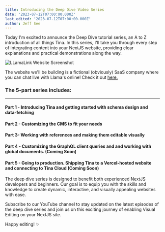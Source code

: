```yaml
---
title: Introducing the Deep Dive Video Series
date: '2023-07-12T07:00:00.000Z'
last_edited: '2023-07-12T07:00:00.000Z'
author: Jeff See
---
```


Today I'm excited to announce the Deep Dive tutorial series, an A to Z introduction of all things Tina. In this series, I'll take you through every step of integrating content into your NextJS website, providing clear explanations and practical demonstrations along the way.

![LLamaLink Website Screenshot](https://res.cloudinary.com/forestry-demo/image/upload/v1689181932/llama-link_gzdv9e.png "Introducing the Llama Link Deep Dive series")

The website we'll be building is a fictional (obviously) SaaS company where you can chat live with Llama's online! Check it out [here.](https://llama-link.vercel.app/)

### The 5-part series includes:

***

#### Part 1 - Introducing Tina and getting started with schema design and data-fetching

<Youtube embedSrc="https://www.youtube.com/embed/PcgnJDILv4w" />

#### Part 2 - Customizing the CMS to fit your needs

<Youtube embedSrc="https://www.youtube.com/embed/amSRwAbgMR0" />

#### Part 3- Working with references and making them editable visually

<Youtube embedSrc="https://www.youtube.com/embed/x0ACBQeNcts" />

#### Part 4 - Customizing the GraphQL client queries and and working with global documents. (Coming Soon)

#### Part 5 - Going to production. Shipping Tina to a Vercel-hosted website and connecting to Tina Cloud (Coming Soon)

The deep dive series is designed to benefit both experienced NextJS developers and beginners. Our goal is to equip you with the skills and knowledge to create dynamic, interactive, and visually appealing websites with ease.

Subscribe to our YouTube channel to stay updated on the latest episodes of the deep dive series and join us on this exciting journey of enabling Visual Editing on your NextJS site.

Happy editing! ✨
